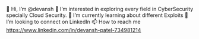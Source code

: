 👋 Hi, I’m @devansh
👀 I’m interested in exploring every field in CyberSecurity specially Cloud Security.
🌱 I’m currently learning about different Exploits
💞️ I’m looking to connect on LinkedIn
📫 How to reach me https://www.linkedin.com/in/devansh-patel-734981214

<!---
devansh is a ✨ special ✨ repository because its `README.md` (this file) appears on your GitHub profile.
You can click the Preview link to take a look at your changes.
--->
